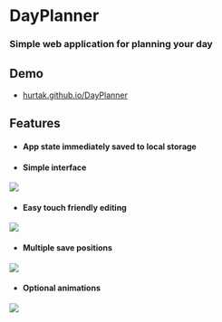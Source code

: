 DayPlanner
==========

### Simple web application for planning your day

## Demo
* <a href="http://hurtak.github.io/DayPlanner">hurtak.github.io/DayPlanner</a>

## Features
* #### App state immediately saved to local storage

* #### Simple interface
<img src="http://i.imgur.com/RG5k6no.png">

* #### Easy touch friendly editing
<img src="http://i.imgur.com/s8kSJog.png">

* #### Multiple save positions
<img src="http://i.imgur.com/U0ijNrk.png">

* #### Optional animations
<img src="http://i.imgur.com/pLfkjct.png">

